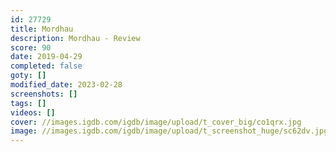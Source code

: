 ```yaml
---
id: 27729
title: Mordhau
description: Mordhau - Review
score: 90
date: 2019-04-29
completed: false
goty: []
modified_date: 2023-02-28
screenshots: []
tags: []
videos: []
cover: //images.igdb.com/igdb/image/upload/t_cover_big/co1qrx.jpg
image: //images.igdb.com/igdb/image/upload/t_screenshot_huge/sc62dv.jpg
---
```

